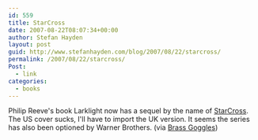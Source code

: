 ```yaml
---
id: 559
title: StarCross
date: 2007-08-22T08:07:34+00:00
author: Stefan Hayden
layout: post
guid: http://www.stefanhayden.com/blog/2007/08/22/starcross/
permalink: /2007/08/22/starcross/
Post:
  - link
categories:
  - books
---
```

Philip Reeve's book Larklight now has a sequel by the name of <a href="http://www.amazon.co.uk/Starcross-Larklight-2-Philip-Reeve/dp/0747589135">StarCross</a>. The US cover sucks, I'll have to import the UK version. It seems the series has also been optioned by Warner Brothers. (via <a href="http://www.brassgoggles.co.uk/brassgoggles">Brass Goggles</a>)